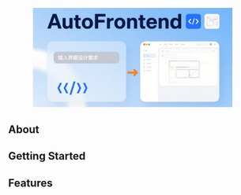 <p align="center">
  <picture>
    <img alt="AutoFrontend" src="./imgs/img_1.png" width=80%>
  </picture>
</p>

## About


## Getting Started


## Features
